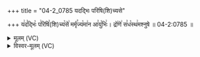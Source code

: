 +++
title = "04-2_0785 यदद्भिः परिषि(शि)च्यसे"

+++
य꣢द꣣द्भिः꣡ प꣢रिषि꣣(शि)च्य꣡से꣢ मर्मृ꣣ज्य꣡मा꣢न आ꣣यु꣡भिः꣢। द्रो꣡णे꣢ स꣣ध꣡स्थ꣢मश्नुषे ॥ 04-2:0785 ॥

<details><summary>मूलम् (VC)</summary>

य꣢द꣣द्भिः꣡ प꣢रिषि꣣च्य꣡से꣢ मर्मृ꣣ज्य꣡मा꣢न आ꣣यु꣡भिः꣢ । द्रो꣡णे꣢ स꣣ध꣡स्थ꣢मश्नुषे ॥७८५॥
</details>

<details><summary>विस्वर-मूलम् (VC)</summary>

यदद्भिः परिषिच्यसे मर्मृज्यमान आयुभिः । द्रोणे सधस्थमश्नुषे ॥७८५॥
</details>